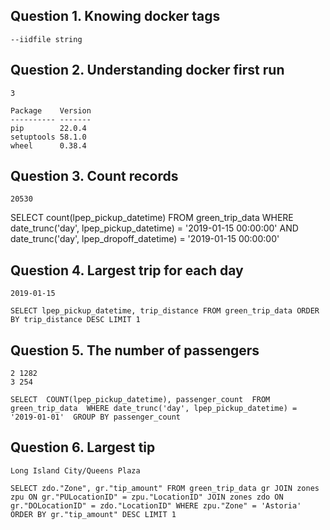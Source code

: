 ## Question 1. Knowing docker tags
```
--iidfile string
```

## Question 2. Understanding docker first run

```
3
```

```
Package    Version
---------- -------
pip        22.0.4
setuptools 58.1.0
wheel      0.38.4
```


## Question 3. Count records

```
20530
```

SELECT count(lpep_pickup_datetime) 
FROM green_trip_data 
WHERE 
    date_trunc('day', lpep_pickup_datetime) = '2019-01-15 00:00:00' AND 
    date_trunc('day', lpep_dropoff_datetime) = '2019-01-15 00:00:00'


## Question 4. Largest trip for each day

```
2019-01-15
```

`
SELECT lpep_pickup_datetime, trip_distance FROM green_trip_data ORDER BY trip_distance DESC LIMIT 1
`

## Question 5. The number of passengers

```
2 1282
3 254
```

`
SELECT 
COUNT(lpep_pickup_datetime), passenger_count 
FROM green_trip_data 
WHERE date_trunc('day', lpep_pickup_datetime) = '2019-01-01' 
GROUP BY passenger_count
`

## Question 6. Largest tip

```
Long Island City/Queens Plaza
```

`
SELECT zdo."Zone", gr."tip_amount"
FROM green_trip_data gr
JOIN zones zpu
ON gr."PULocationID" = zpu."LocationID"
JOIN zones zdo
ON gr."DOLocationID" = zdo."LocationID"
WHERE zpu."Zone" = 'Astoria'
ORDER BY gr."tip_amount" DESC
LIMIT 1
`
